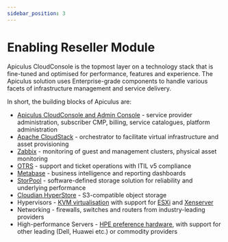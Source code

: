 ```yaml
---
sidebar_position: 3
---
```

# Enabling Reseller Module

Apiculus CloudConsole is the topmost layer on a technology stack that is fine-tuned and optimised for performance, features and experience. The Apiculus solution uses Enterprise-grade components to handle various facets of infrastructure management and service delivery.

In short, the building blocks of Apiculus are:

- [Apiculus CloudConsole and Admin Console](https://apiculus.com/) - service provider administration, subscriber CMP, billing, service catalogues, platform administration
- [Apache CloudStack](https://cloudstack.apache.org/) - orchestrator to facilitate virtual infrastructure and asset provisioning
- [Zabbix](https://zabbix.com/) - monitoring of guest and management clusters, physical asset monitoring
- [OTRS](https://otrs.com/) - support and ticket operations with ITIL v5 compliance
- [Metabase](https://metabase.com/) - business intelligence and reporting dashboards
- [StorPool](https://storpool.com/) - software-defined storage solution for reliability and underlying performance
- [Cloudian HyperStore](https://cloudian.com/products/hyperstore/) - S3-compatible object storage
- Hypervisors - [KVM virtualisation](https://www.linux-kvm.org/page/Main_Page) with support for [ESXi](https://www.vmware.com/in/products/esxi-and-esx.html) and [Xenserver](https://www.citrix.com/products/citrix-hypervisor/)
- Networking - firewalls, switches and routers from industry-leading providers
- High-performance Servers - [HPE preference hardware](https://www.hpe.com/greenlake), with support for other leading (Dell, Huawei etc.) or commodity providers